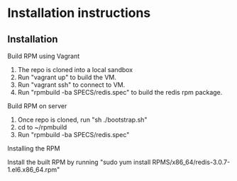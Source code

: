 # Installation instructions

## Installation

Build RPM using Vagrant

1. The repo is cloned into a local sandbox
2. Run "vagrant up" to build the VM.
3. Run "vagrant ssh" to connect to VM.
4. Run "rpmbuild -ba SPECS/redis.spec" to build the redis rpm package.


Build RPM on server

1. Once repo is cloned, run "sh ./bootstrap.sh"
2. cd to ~/rpmbuild 
3. Run "rpmbuild -ba SPECS/redis.spec"

Installing the RPM 

Install the built RPM by running "sudo yum install RPMS/x86_64/redis-3.0.7-1.el6.x86_64.rpm"


